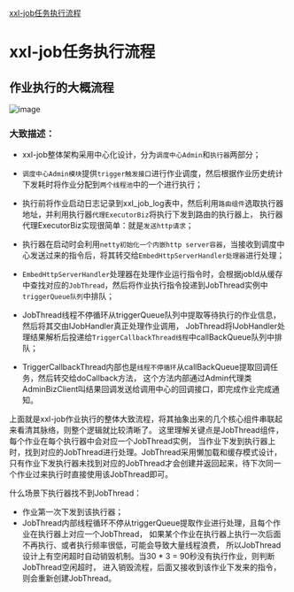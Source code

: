 
[xxl-job任务执行流程](https://juejin.cn/post/6938034809197297694)

# xxl-job任务执行流程

## 作业执行的大概流程

![image](https://github.com/hi-mamba/middleware-learning/assets/7867225/eefc6283-63a6-4827-8914-4b74eaad0731)


### 大致描述：

- xxl-job整体架构采用中心化设计，分为`调度中心Admin`和`执行器`两部分；

- `调度中心Admin模块`提供`trigger触发接口`进行作业调度，然后根据作业历史统计下发耗时将作业分配到`两个线程池`中的一个进行执行；

- 执行前将作业启动日志记录到xxl_job_log表中，然后利用`路由组件`选取执行器地址，并利用执行器`代理ExecutorBiz`将执行下发到路由的执行器上，
执行器代理ExecutorBiz实现很简单：就是`发送http请求`；

- 执行器在启动时会利用`netty初始化一个内嵌http server容器`，当接收到调度中心发送过来的指令后，将其转交给`EmbedHttpServerHandler处理器`进行处理；

- `EmbedHttpServerHandler`处理器在处理作业运行指令时，会根据jobId从缓存中查找对应的`JobThread`，然后将作业执行指令投递到JobThread实例中`triggerQueue队列`中排队；

- JobThread线程不停循环从triggerQueue队列中提取等待执行的作业信息，然后将其交由IJobHandler真正处理作业调用，
JobThread将IJobHandler处理结果解析后投递给`TriggerCallbackThread线程`中callBackQueue队列中排队；

- TriggerCallbackThread内部也是`线程不停循环`从callBackQueue提取回调任务，然后转交给doCallback方法，
这个方法内部通过Admin代理类AdminBizClient叫结果回调发送给调用中心的回调接口，即完成作业完成通知。

上面就是xxl-job作业执行的整体大致流程，将其抽象出来的几个核心组件串联起来看清其脉络，则整个逻辑就比较清晰了。
这里理解关键点是JobThread组件，每个作业在每个执行器中会对应一个JobThread实例，
当作业下发到执行器上时，找到对应的JobThread进行处理。JobThread采用懒加载和缓存模式设计，
只有作业下发执行器未找到对应的JobThread才会创建并返回起来，待下次同一个作业过来执行时直接使用该JobThread即可。

什么场景下执行器找不到JobThread：

- 作业第一次下发到该执行器；
- JobThread内部线程循环不停从triggerQueue提取作业进行处理，且每个作业在执行器上对应一个JobThread，
如果某个作业在执行器上执行一次后面不再执行、或者执行频率很低，可能会导致大量线程浪费，
所以JobThread设计上有空闲超时自动销毁机制。当30 * 3 = 90秒没有执行作业，则判断JobThread空闲超时，
进入销毁流程，后面又接收到该作业下发来的指令，则会重新创建JobThread。